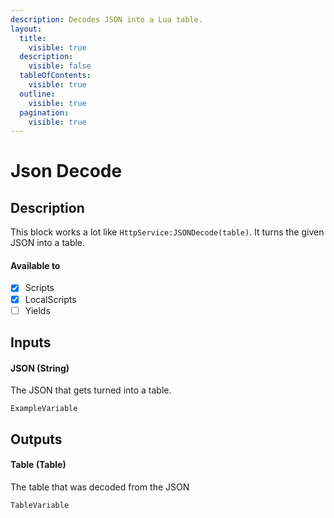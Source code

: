 ```yaml
---
description: Decodes JSON into a Lua table.
layout:
  title:
    visible: true
  description:
    visible: false
  tableOfContents:
    visible: true
  outline:
    visible: true
  pagination:
    visible: true
---
```


# Json Decode

## Description

This block works a lot like `HttpService:JSONDecode(table)`. It turns the given JSON into a table.

#### Available to

* [x] Scripts
* [x] LocalScripts
* [ ] Yields

## Inputs

#### JSON (String)

The JSON that gets turned into a table.

```
ExampleVariable
```

## Outputs

#### Table (Table)

The table that was decoded from the JSON

```
TableVariable
```

